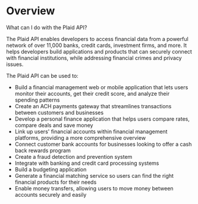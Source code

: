 # Overview

 What can I do with the Plaid API?

The Plaid API enables developers to access financial data from a powerful network of over 11,000 banks, credit cards, investment firms, and more. It helps developers build applications and products that can securely connect with financial institutions, while addressing financial crimes and privacy issues.

The Plaid API can be used to:

- Build a financial management web or mobile application that lets users monitor their accounts, get their credit score, and analyze their spending patterns
- Create an ACH payments gateway that streamlines transactions between customers and businesses
- Develop a personal finance application that helps users compare rates, compare deals and save money
- Link up users' financial accounts within financial management platforms, providing a more comprehensive overview
- Connect customer bank accounts for businesses looking to offer a cash back rewards program
- Create a fraud detection and prevention system
- Integrate with banking and credit card processing systems
- Build a budgeting application
- Generate a financial matching service so users can find the right financial products for their needs
- Enable money transfers, allowing users to move money between accounts securely and easily
